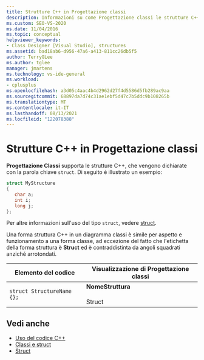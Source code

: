 ```yaml
---
title: Strutture C++ in Progettazione classi
description: Informazioni su come Progettazione classi le strutture C++ dichiarate con lo struct della parola chiave.
ms.custom: SEO-VS-2020
ms.date: 11/04/2016
ms.topic: conceptual
helpviewer_keywords:
- Class Designer [Visual Studio], structures
ms.assetid: bad18ab6-d956-47a6-a413-811cc26db5f5
author: TerryGLee
ms.author: tglee
manager: jmartens
ms.technology: vs-ide-general
ms.workload:
- cplusplus
ms.openlocfilehash: a3d05c4aac4b4d2962d27f4d5586d5fb289ac9aa
ms.sourcegitcommit: 68897da7d74c31ae1ebf5d47c7b5ddc9b108265b
ms.translationtype: MT
ms.contentlocale: it-IT
ms.lasthandoff: 08/13/2021
ms.locfileid: "122078388"
---
```

# <a name="c-structures-in-class-designer"></a>Strutture C++ in Progettazione classi

**Progettazione Classi** supporta le strutture C++, che vengono dichiarate con la parola chiave `struct`. Di seguito è illustrato un esempio:

```cpp
struct MyStructure
{
   char a;
   int i;
   long j;
};
```

Per altre informazioni sull'uso del tipo `struct`, vedere [struct](/cpp/cpp/struct-cpp).

Una forma struttura C++ in un diagramma classi è simile per aspetto e funzionamento a una forma classe, ad eccezione del fatto che l'etichetta della forma struttura è **Struct** ed è contraddistinta da angoli squadrati anziché arrotondati.

|Elemento del codice|Visualizzazione di Progettazione classi|
|------------------| - |
|`struct StructureName {};`|**NomeStruttura**<br /><br /> Struct|

## <a name="see-also"></a>Vedi anche

- [Uso del codice C++](working-with-visual-cpp-code.md)
- [Classi e struct](/cpp/cpp/classes-and-structs-cpp)
- [Struct](/cpp/cpp/struct-cpp)
